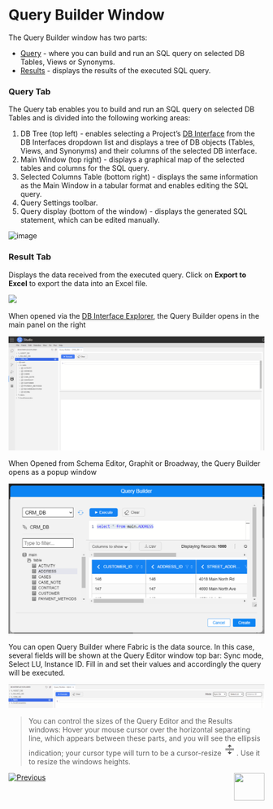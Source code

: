 # Query Builder Window


The Query Builder window has two parts: 

* [Query](/articles/11_query_builder/02_query_builder_window.md#query-tab) -  where you can build and run an SQL query on selected DB Tables, Views or Synonyms. 
* [Results](/articles/11_query_builder/02_query_builder_window.md#result-tab) - displays the results of the executed SQL query. 

> <studio>

### Query Tab

The Query tab enables you to build and run an SQL query on selected DB Tables and is divided into the following working areas:
1. DB Tree (top left) - enables selecting a Project’s [DB Interface](/articles/05_DB_interfaces/04_creating_a_new_database_interface.md) from the DB Interfaces dropdown list and displays a tree of DB objects (Tables, Views, and Synonyms) and their columns of the selected DB interface.
2. Main Window (top right) - displays a graphical map of the selected tables and columns for the SQL query. 
3. Selected Columns Table (bottom right) - displays the same information as the Main Window in a tabular format and enables editing the SQL query. 
4. Query Settings toolbar.
5. Query display (bottom of the window) - displays the generated SQL statement, which can be edited manually.

![image](images/12_2_3_query_builder_window.PNG)

### Result Tab
Displays the data received from the executed query. Click on **Export to Excel** to export the data into an Excel file.   

<img src="images/12_2_2%20Excel%20file..png" width="700pxl">

</studio>

<web>

When opened via the [DB Interface Explorer](/articles/04_fabric_studio/25_web_data_explorer.md), the Query Builder opens in the main panel on the right

![image](images/web/01_QB1.png)



When Opened from Schema Editor, Graphit or Broadway, the Query Builder opens as a popup window

![QB popup](/articles/03_logical_units/images/web/01_QB_WEB_popup3.png)



You can open Query Builder where Fabric is the data source. In this case, several fields will be shown at the Query Editor window top bar: Sync mode, Select LU, Instance ID. Fill in and set their values and accordingly the query will be executed.

![fabric top](images/web/01_fabric_interface_top_bar.png)



> You can control the sizes of the Query Editor and the Results windows: Hover your mouse cursor over the horizontal separating line, which appears between these parts, and you will see the ellipsis indication; your cursor type will turn to be a cursor-resize ![cursor-resize](images/web/cursor-resize.png). Use it to resize the windows heights.



</web>



[![Previous](/articles/images/Previous.png)](/articles/11_query_builder/01_query_builder_overview.md)[<img align="right" width="60" height="54" src="/articles/images/Next.png">](/articles/11_query_builder/03_building_and_running_an_sql_query.md)
